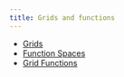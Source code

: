```yaml
---
title: Grids and functions
---
```


+ [Grids](grids.md)
+ [Function Spaces](function_spaces.md)
+ [Grid Functions](grid_functions.md)
